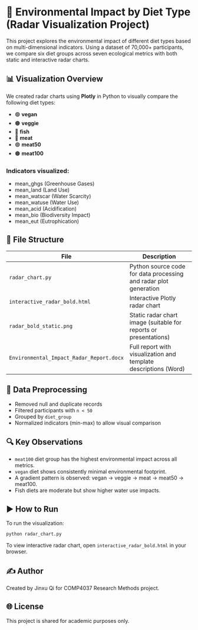 
# 🌱 Environmental Impact by Diet Type (Radar Visualization Project)

This project explores the environmental impact of different diet types based on multi-dimensional indicators. Using a dataset of 70,000+ participants, we compare six diet groups across seven ecological metrics with both static and interactive radar charts.

## 📊 Visualization Overview

We created radar charts using **Plotly** in Python to visually compare the following diet types:

- 🟢 **vegan**
- 🟠 **veggie**
- 🔵 **fish**
- 🔴 **meat**
- 🟣 **meat50**
- 🟤 **meat100**

### Indicators visualized:

- mean_ghgs (Greenhouse Gases)
- mean_land (Land Use)
- mean_watscar (Water Scarcity)
- mean_watuse (Water Use)
- mean_acid (Acidification)
- mean_bio (Biodiversity Impact)
- mean_eut (Eutrophication)

## 📁 File Structure

| File | Description |
|------|-------------|
| `radar_chart.py` | Python source code for data processing and radar plot generation |
| `interactive_radar_bold.html` | Interactive Plotly radar chart |
| `radar_bold_static.png` | Static radar chart image (suitable for reports or presentations) |
| `Environmental_Impact_Radar_Report.docx` | Full report with visualization and template descriptions (Word) |

## 🧼 Data Preprocessing

- Removed null and duplicate records
- Filtered participants with `n < 50`
- Grouped by `diet_group`
- Normalized indicators (min-max) to allow visual comparison

## 🔍 Key Observations

- `meat100` diet group has the highest environmental impact across all metrics.
- `vegan` diet shows consistently minimal environmental footprint.
- A gradient pattern is observed: vegan → veggie → meat → meat50 → meat100.
- Fish diets are moderate but show higher water use impacts.

## ▶️ How to Run

To run the visualization:

```bash
python radar_chart.py
```

To view interactive radar chart, open `interactive_radar_bold.html` in your browser.

## ✍️ Author

Created by Jinxu Qi for COMP4037 Research Methods project.

## 🌐 License

This project is shared for academic purposes only.

